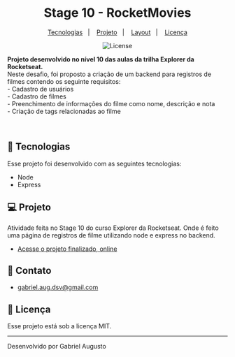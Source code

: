 <h1 align="center"> Stage 10 - RocketMovies</h1>

<p align="center">
  <a href="#-tecnologias">Tecnologias</a>&nbsp;&nbsp;&nbsp;|&nbsp;&nbsp;&nbsp;
  <a href="https://github.com/gabriel-adsv/stage10-rocketmovies-backend">Projeto</a>&nbsp;&nbsp;&nbsp;|&nbsp;&nbsp;&nbsp;
  <a href="https://stage08-rocketmovies.vercel.app/" target="_blank">Layout</a>&nbsp;&nbsp;&nbsp;|&nbsp;&nbsp;&nbsp;
  <a href="#memo-licença">Licença</a>
</p>

<p align="center">
  <img alt="License" src="https://img.shields.io/static/v1?label=license&message=MIT&color=49AA26&labelColor=000000">
</p>

<p align="left">
<strong>Projeto desenvolvido no nível 10 das aulas da trilha Explorer da Rocketseat.</strong><br>
Neste desafio, foi proposto a criação de um backend para registros de filmes contendo os seguinte requisitos:<br>
- Cadastro de usuários<br>
- Cadastro de filmes<br>
- Preenchimento de informações do filme como nome, descrição e nota<br>
- Criação de tags relacionadas ao filme
</p>
<br>

## 🚀 Tecnologias
Esse projeto foi desenvolvido com as seguintes tecnologias:
- Node
- Express

## 💻 Projeto
Atividade feita no Stage 10 do curso Explorer da Rocketseat. Onde é feito uma página de registros de filme utilizando node e express no backend.

- [Acesse o projeto finalizado, online](https://github.com/gabriel-adsv/stage10-rocketmovies-backend)

## 📧 Contato
- gabriel.aug.dsv@gmail.com

## 📝 Licença
Esse projeto está sob a licença MIT.

---
Desenvolvido por Gabriel Augusto